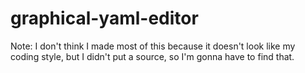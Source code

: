 # graphical-yaml-editor

Note: I don't think I made most of this because it doesn't look like my coding style, but I didn't put a source, so I'm gonna have to find that.

